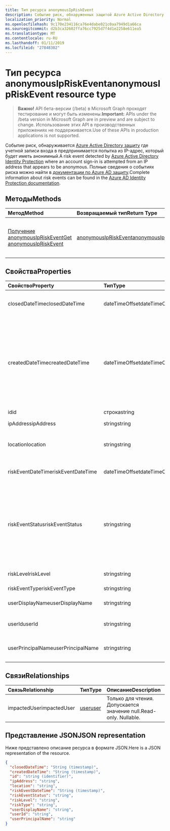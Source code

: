 ```yaml
---
title: Тип ресурса anonymousIpRiskEvent
description: Событие риск, обнаруженных защитой Azure Active Directory Identity которых учетной записи входа в попытке от IP-адрес, который отображается для анонимного. Полные сведения о событиях риска можно найти в документации по Azure AD защиту.
localization_priority: Normal
ms.openlocfilehash: 9c170e234116ca76e4dabe021c0aa7949d1a66ca
ms.sourcegitcommit: d2b3ca32602ffa76cc7925d7f4d1e2258e611ea5
ms.translationtype: MT
ms.contentlocale: ru-RU
ms.lasthandoff: 01/11/2019
ms.locfileid: "27848302"
---
```

# <a name="anonymousipriskevent-resource-type"></a><span data-ttu-id="ebf6c-104">Тип ресурса anonymousIpRiskEvent</span><span class="sxs-lookup"><span data-stu-id="ebf6c-104">anonymousIpRiskEvent resource type</span></span>

> <span data-ttu-id="ebf6c-105">**Важно!** API бета-версии (/beta) в Microsoft Graph проходят тестирование и могут быть изменены.</span><span class="sxs-lookup"><span data-stu-id="ebf6c-105">**Important:** APIs under the /beta version in Microsoft Graph are in preview and are subject to change.</span></span> <span data-ttu-id="ebf6c-106">Использование этих API в производственных приложениях не поддерживается.</span><span class="sxs-lookup"><span data-stu-id="ebf6c-106">Use of these APIs in production applications is not supported.</span></span>

<span data-ttu-id="ebf6c-107">Событие риск, обнаруживается [Azure Active Directory защиту](https://azure.microsoft.com/en-us/documentation/articles/active-directory-identityprotection/) где учетной записи входа в предпринимается попытка из IP-адрес, который будет иметь анонимный.</span><span class="sxs-lookup"><span data-stu-id="ebf6c-107">A risk event detected by [Azure Active Directory Identity Protection](https://azure.microsoft.com/en-us/documentation/articles/active-directory-identityprotection/) where an account sign-in is attempted from an IP address that appears to be anonymous.</span></span> <span data-ttu-id="ebf6c-108">Полные сведения о событиях риска можно найти в [документации по Azure AD защиту](https://azure.microsoft.com/en-us/documentation/articles/active-directory-identityprotection-risk-events-types/).</span><span class="sxs-lookup"><span data-stu-id="ebf6c-108">Complete information about risk events can be found in the [Azure AD Identity Protection documentation](https://azure.microsoft.com/en-us/documentation/articles/active-directory-identityprotection-risk-events-types/).</span></span>


## <a name="methods"></a><span data-ttu-id="ebf6c-109">Методы</span><span class="sxs-lookup"><span data-stu-id="ebf6c-109">Methods</span></span>

| <span data-ttu-id="ebf6c-110">Метод</span><span class="sxs-lookup"><span data-stu-id="ebf6c-110">Method</span></span>           | <span data-ttu-id="ebf6c-111">Возвращаемый тип</span><span class="sxs-lookup"><span data-stu-id="ebf6c-111">Return Type</span></span>    |<span data-ttu-id="ebf6c-112">Описание</span><span class="sxs-lookup"><span data-stu-id="ebf6c-112">Description</span></span>|
|:---------------|:--------|:----------|
|[<span data-ttu-id="ebf6c-113">Получение anonymousIpRiskEvent</span><span class="sxs-lookup"><span data-stu-id="ebf6c-113">Get anonymousIpRiskEvent</span></span>](../api/anonymousipriskevent-get.md) | [<span data-ttu-id="ebf6c-114">anonymousIpRiskEvent</span><span class="sxs-lookup"><span data-stu-id="ebf6c-114">anonymousIpRiskEvent</span></span>](anonymousipriskevent.md) |<span data-ttu-id="ebf6c-115">Чтение свойства и связи объекта anonymousIpRiskEvent.</span><span class="sxs-lookup"><span data-stu-id="ebf6c-115">Read properties and relationships of anonymousIpRiskEvent object.</span></span>|

## <a name="properties"></a><span data-ttu-id="ebf6c-116">Свойства</span><span class="sxs-lookup"><span data-stu-id="ebf6c-116">Properties</span></span>
| <span data-ttu-id="ebf6c-117">Свойство</span><span class="sxs-lookup"><span data-stu-id="ebf6c-117">Property</span></span>     | <span data-ttu-id="ebf6c-118">Тип</span><span class="sxs-lookup"><span data-stu-id="ebf6c-118">Type</span></span>   |<span data-ttu-id="ebf6c-119">Описание</span><span class="sxs-lookup"><span data-stu-id="ebf6c-119">Description</span></span>|
|:---------------|:--------|:----------|
|<span data-ttu-id="ebf6c-120">closedDateTime</span><span class="sxs-lookup"><span data-stu-id="ebf6c-120">closedDateTime</span></span>|<span data-ttu-id="ebf6c-121">dateTimeOffset</span><span class="sxs-lookup"><span data-stu-id="ebf6c-121">dateTimeOffset</span></span>| <span data-ttu-id="ebf6c-122">Дата и время закрытия события риска</span><span class="sxs-lookup"><span data-stu-id="ebf6c-122">The date and time that the risk event was closed</span></span>|
|<span data-ttu-id="ebf6c-123">createdDateTime</span><span class="sxs-lookup"><span data-stu-id="ebf6c-123">createdDateTime</span></span>|<span data-ttu-id="ebf6c-124">dateTimeOffset</span><span class="sxs-lookup"><span data-stu-id="ebf6c-124">dateTimeOffset</span></span>| <span data-ttu-id="ebf6c-125">Дата и время создания события риска.</span><span class="sxs-lookup"><span data-stu-id="ebf6c-125">The date and time that the risk event was created.</span></span> <span data-ttu-id="ebf6c-126">Это всегда больше или равно datetime самого события риска.</span><span class="sxs-lookup"><span data-stu-id="ebf6c-126">This is always greater than or equal to the datetime of the risk event itself.</span></span> <span data-ttu-id="ebf6c-127">Это правильное свойство для использования в качестве фильтра при запросе события рисков.</span><span class="sxs-lookup"><span data-stu-id="ebf6c-127">This is the correct property to use as a filter when querying risk events.</span></span>|
|<span data-ttu-id="ebf6c-128">id</span><span class="sxs-lookup"><span data-stu-id="ebf6c-128">id</span></span>|<span data-ttu-id="ebf6c-129">строка</span><span class="sxs-lookup"><span data-stu-id="ebf6c-129">string</span></span>| <span data-ttu-id="ebf6c-130">Только для чтения</span><span class="sxs-lookup"><span data-stu-id="ebf6c-130">Read-only</span></span>|
|<span data-ttu-id="ebf6c-131">ipAddress</span><span class="sxs-lookup"><span data-stu-id="ebf6c-131">ipAddress</span></span>|<span data-ttu-id="ebf6c-132">string</span><span class="sxs-lookup"><span data-stu-id="ebf6c-132">string</span></span>| <span data-ttu-id="ebf6c-133">IP-адрес входа в</span><span class="sxs-lookup"><span data-stu-id="ebf6c-133">The IP address of the sign-in</span></span>|
|<span data-ttu-id="ebf6c-134">location</span><span class="sxs-lookup"><span data-stu-id="ebf6c-134">location</span></span>|<span data-ttu-id="ebf6c-135">string</span><span class="sxs-lookup"><span data-stu-id="ebf6c-135">string</span></span>| <span data-ttu-id="ebf6c-136">Расположение, подключенного к IP-адрес входа в</span><span class="sxs-lookup"><span data-stu-id="ebf6c-136">The location attached to the IP address of the sign-in</span></span>|
|<span data-ttu-id="ebf6c-137">riskEventDateTime</span><span class="sxs-lookup"><span data-stu-id="ebf6c-137">riskEventDateTime</span></span>|<span data-ttu-id="ebf6c-138">dateTimeOffset</span><span class="sxs-lookup"><span data-stu-id="ebf6c-138">dateTimeOffset</span></span>| <span data-ttu-id="ebf6c-139">Дата и время возникновения события риска</span><span class="sxs-lookup"><span data-stu-id="ebf6c-139">The date and time when the risk event occurred</span></span>|
|<span data-ttu-id="ebf6c-140">riskEventStatus</span><span class="sxs-lookup"><span data-stu-id="ebf6c-140">riskEventStatus</span></span>|<span data-ttu-id="ebf6c-141">string</span><span class="sxs-lookup"><span data-stu-id="ebf6c-141">string</span></span>| <span data-ttu-id="ebf6c-142">Возможные значения: `active`, `remediated`, `dismissedAsFixed`, `dismissedAsFalsePositive`, `dismissedAsIgnore`, `loginBlocked`, `closedMfaAuto`, `closedMultipleReasons`.</span><span class="sxs-lookup"><span data-stu-id="ebf6c-142">Possible values are: `active`, `remediated`, `dismissedAsFixed`, `dismissedAsFalsePositive`, `dismissedAsIgnore`, `loginBlocked`, `closedMfaAuto`, `closedMultipleReasons`.</span></span>|
|<span data-ttu-id="ebf6c-143">riskLevel</span><span class="sxs-lookup"><span data-stu-id="ebf6c-143">riskLevel</span></span>|<span data-ttu-id="ebf6c-144">string</span><span class="sxs-lookup"><span data-stu-id="ebf6c-144">string</span></span>| <span data-ttu-id="ebf6c-145">Возможные значения: `low`, `medium`, `high`.</span><span class="sxs-lookup"><span data-stu-id="ebf6c-145">Possible values are: `low`, `medium`, `high`.</span></span>|
|<span data-ttu-id="ebf6c-146">riskEventType</span><span class="sxs-lookup"><span data-stu-id="ebf6c-146">riskEventType</span></span>|<span data-ttu-id="ebf6c-147">string</span><span class="sxs-lookup"><span data-stu-id="ebf6c-147">string</span></span>| <span data-ttu-id="ebf6c-148">Тип риска</span><span class="sxs-lookup"><span data-stu-id="ebf6c-148">The type of risk</span></span>|
|<span data-ttu-id="ebf6c-149">userDisplayName</span><span class="sxs-lookup"><span data-stu-id="ebf6c-149">userDisplayName</span></span>|<span data-ttu-id="ebf6c-150">string</span><span class="sxs-lookup"><span data-stu-id="ebf6c-150">string</span></span>| <span data-ttu-id="ebf6c-151">Имя пользователя в группу риска</span><span class="sxs-lookup"><span data-stu-id="ebf6c-151">The name of the user at risk</span></span>|
|<span data-ttu-id="ebf6c-152">userId</span><span class="sxs-lookup"><span data-stu-id="ebf6c-152">userId</span></span>|<span data-ttu-id="ebf6c-153">string</span><span class="sxs-lookup"><span data-stu-id="ebf6c-153">string</span></span>| <span data-ttu-id="ebf6c-154">Идентификатор пользователя в группу риска</span><span class="sxs-lookup"><span data-stu-id="ebf6c-154">The id of the user at risk</span></span>|
|<span data-ttu-id="ebf6c-155">userPrincipalName</span><span class="sxs-lookup"><span data-stu-id="ebf6c-155">userPrincipalName</span></span>|<span data-ttu-id="ebf6c-156">string</span><span class="sxs-lookup"><span data-stu-id="ebf6c-156">string</span></span>| <span data-ttu-id="ebf6c-157">Имя участника-пользователя пользователя в группу риска</span><span class="sxs-lookup"><span data-stu-id="ebf6c-157">The user principal name of the user at risk</span></span>|

## <a name="relationships"></a><span data-ttu-id="ebf6c-158">Связи</span><span class="sxs-lookup"><span data-stu-id="ebf6c-158">Relationships</span></span>
| <span data-ttu-id="ebf6c-159">Связь</span><span class="sxs-lookup"><span data-stu-id="ebf6c-159">Relationship</span></span> | <span data-ttu-id="ebf6c-160">Тип</span><span class="sxs-lookup"><span data-stu-id="ebf6c-160">Type</span></span>   |<span data-ttu-id="ebf6c-161">Описание</span><span class="sxs-lookup"><span data-stu-id="ebf6c-161">Description</span></span>|
|:---------------|:--------|:----------|
|<span data-ttu-id="ebf6c-162">impactedUser</span><span class="sxs-lookup"><span data-stu-id="ebf6c-162">impactedUser</span></span>|[<span data-ttu-id="ebf6c-163">user</span><span class="sxs-lookup"><span data-stu-id="ebf6c-163">user</span></span>](user.md)| <span data-ttu-id="ebf6c-p105">Только для чтения. Допускается значение null.</span><span class="sxs-lookup"><span data-stu-id="ebf6c-p105">Read-only. Nullable.</span></span>|

## <a name="json-representation"></a><span data-ttu-id="ebf6c-166">Представление JSON</span><span class="sxs-lookup"><span data-stu-id="ebf6c-166">JSON representation</span></span>

<span data-ttu-id="ebf6c-167">Ниже представлено описание ресурса в формате JSON.</span><span class="sxs-lookup"><span data-stu-id="ebf6c-167">Here is a JSON representation of the resource.</span></span>

<!-- {
  "blockType": "resource",
  "optionalProperties": [

  ],
  "@odata.type": "microsoft.graph.anonymousIpRiskEvent"
}-->

```json
{
  "closedDateTime": "String (timestamp)",
  "createdDateTime": "String (timestamp)",
  "id": "string (identifier)",
  "ipAddress": "string",
  "location": "string",
  "riskEventDateTime": "String (timestamp)",
  "riskEventStatus": "string",
  "riskLevel": "string",
  "riskType": "string",
  "userDisplayName": "string",
  "userId": "string",
  "userPrincipalName": "string"
}

```

<!-- uuid: 8fcb5dbc-d5aa-4681-8e31-b001d5168d79
2015-10-25 14:57:30 UTC -->
<!-- {
  "type": "#page.annotation",
  "description": "anonymousIpRiskEvent resource",
  "keywords": "",
  "section": "documentation",
  "tocPath": ""
}-->
